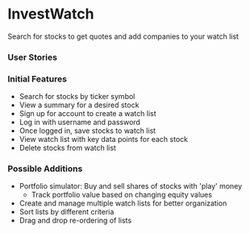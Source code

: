 # InvestWatch
Search for stocks to get quotes and add companies to your watch list

### User Stories

### Initial Features
- Search for stocks by ticker symbol
- View a summary for a desired stock
- Sign up for account to create a watch list
- Log in with username and password
- Once logged in, save stocks to watch list
- View watch list with key data points for each stock
- Delete stocks from watch list

### Possible Additions

- Portfolio simulator: Buy and sell shares of stocks with 'play' money
  - Track portfolio value based on changing equity values
- Create and manage multiple watch lists for better organization
- Sort lists by different criteria
- Drag and drop re-ordering of lists
